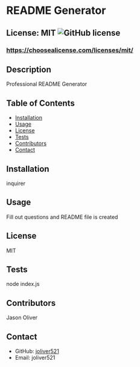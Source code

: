 
  # README Generator

## License: MIT ![GitHub license](https://img.shields.io/github/license/Naereen/StrapDown.js.svg)
###  https://choosealicense.com/licenses/mit/
  
  ## Description
  Professional README Generator

  ## Table of Contents
  - [Installation](#installation)
  - [Usage](#usage)
  - [License](#license)
  - [Tests](#tests)
  - [Contributors](#contributors)
  - [Contact](#contact)
  
  ## Installation
  inquirer

  ## Usage
  Fill out questions and README file is created

  ## License
  MIT

  ## Tests
  node index.js

  ## Contributors
  Jason Oliver

  ## Contact
  - GitHub: [joliver521](https://github.com/joliver521)
  - Email: joliver521

